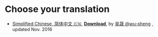 # Choose your translation

* [Simplified Chinese, 简体中文 🇨🇳](https://wu-sheng.gitbooks.io/opentracing-io/content/), [**Download**](https://www.gitbook.com/download/pdf/book/wu-sheng/opentracing-io), by [吴晟 @wu-sheng](https://github.com/wu-sheng) , updated Nov. 2016
